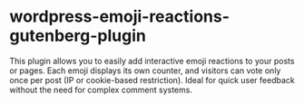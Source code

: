 # wordpress-emoji-reactions-gutenberg-plugin
This plugin allows you to easily add interactive emoji reactions to your posts or pages. Each emoji displays its own counter, and visitors can vote only once per post (IP or cookie-based restriction). Ideal for quick user feedback without the need for complex comment systems.
